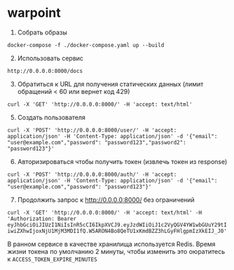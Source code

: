 # warpoint
1. Собрать образы

```docker-compose -f ./docker-compose.yaml up --build```

2. Использовать сервис

```http://0.0.0.0:8000/docs```

3. Обратиться к URL для получения статических данных (лимит обращений < 60 или вернет код 429)

```curl -X 'GET' 'http://0.0.0.0:8000/' -H 'accept: text/html'```
  
5. Создать пользователя

```curl -X 'POST' 'http://0.0.0.0:8000/user/' -H 'accept: application/json' -H 'Content-Type: application/json' -d '{"email": "user@example.com","password": "password123","password2": "password123"}'```

6. Авторизироваться чтобы получить токен (извлечь токен из response)

```curl -X 'POST' 'http://0.0.0.0:8000/auth/' -H 'accept: application/json' -H 'Content-Type: application/json' -d '{"email": "user@example.com","password": "password123"}'```

7. Продолжить запрос к http://0.0.0.0:8000/ без ограничений

```curl -X 'GET' 'http://0.0.0.0:8000/' -H 'accept: text/html' -H 'Authorization: Bearer eyJhbGciOiJIUzI1NiIsInR5cCI6IkpXVCJ9.eyJzdWIiOiJ1c2VyQGV4YW1wbGUuY29tIiwiZXhwIjoxNjU1MjM3MDI1fQ.W5ARON4Bo8QeTU1xKmdBZZ3hLGyFHlgpmIzXkEIJ_J0'```

В ранном сервисе в качестве хранилища используется Redis. Время жизни токена по умолчанию 2 минуты, чтобы изменить это оюратитесь к `ACCESS_TOKEN_EXPIRE_MINUTES`
